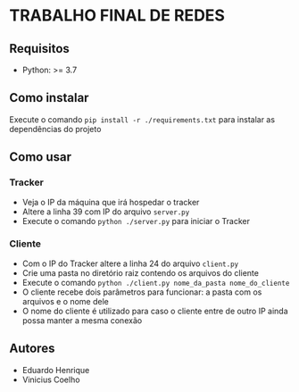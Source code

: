 # TRABALHO FINAL DE REDES

## Requisitos

- Python: >= 3.7

## Como instalar

Execute o comando `pip install -r ./requirements.txt` para instalar as dependências do projeto

## Como usar

### Tracker

- Veja o IP da máquina que irá hospedar o tracker
- Altere a linha 39 com IP do arquivo `server.py`
- Execute o comando `python ./server.py` para iniciar o Tracker

### Cliente

- Com o IP do Tracker altere a linha 24 do arquivo `client.py`
- Crie uma pasta no diretório raiz contendo os arquivos do cliente
- Execute o comando `python ./client.py nome_da_pasta nome_do_cliente`
- O cliente recebe dois parâmetros para funcionar: a pasta com os arquivos e o nome dele
- O nome do cliente é utilizado para caso o cliente entre de outro IP ainda possa manter a mesma conexão

## Autores

- Eduardo Henrique
- Vinicius Coelho
